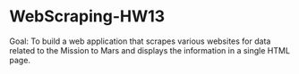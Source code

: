 # WebScraping-HW13
Goal: To build a web application that scrapes various websites for data related to the Mission to Mars and displays the information in a single HTML page.
